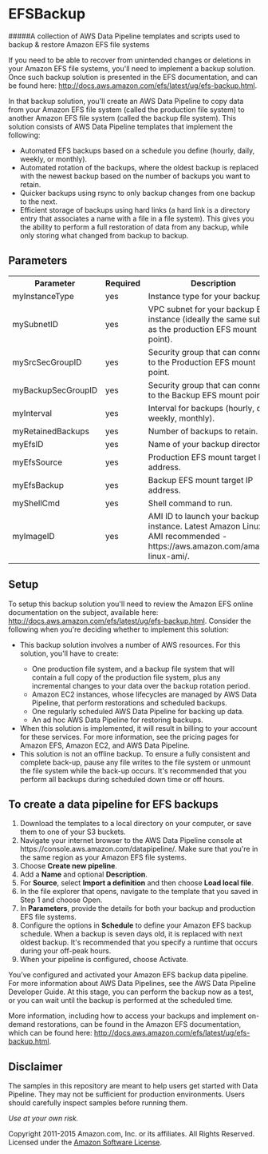# EFSBackup

#####A collection of AWS Data Pipeline templates and scripts used to backup & restore Amazon EFS file systems

If you need to be able to recover from unintended changes or deletions in your Amazon EFS file systems, you'll need to implement a backup solution. Once such backup solution is presented in the EFS documentation, and can be found here: http://docs.aws.amazon.com/efs/latest/ug/efs-backup.html.

In that backup solution, you'll create an AWS Data Pipeline to copy data from your Amazon EFS file system (called the production file system) to another Amazon EFS file system (called the backup file system). This solution consists of AWS Data Pipeline templates that implement the following:

<ul>
  <li>Automated EFS backups based on a schedule you define (hourly, daily, weekly, or monthly).</li>
  <li>Automated rotation of the backups, where the oldest backup is replaced with the newest backup based on the number of backups you want to retain.</li>
  <li>Quicker backups using rsync to only backup changes from one backup to the next.</li>
  <li>Efficient storage of backups using hard links (a hard link is a directory entry that associates a name with a file in a file system). This gives you the ability to perform a full restoration of data from any backup, while only storing what changed from backup to backup.</li>
</ul>


## Parameters

<table>

<tr><th>Parameter</th><th>Required</th><th>Description</th></tr>

<tr>
<td>myInstanceType</td>
<td>yes</td>
<td>
Instance type for your backups.
</td>
</tr>
<tr>
<td>mySubnetID</td>
<td>yes</td>
<td>
VPC subnet for your backup EC2 instance (ideally the same subnet as the production EFS mount point).
</td>
</tr>
<tr>
<td>mySrcSecGroupID</td>
<td>yes</td>
<td>
Security group that can connect to the Production EFS mount point.
</td>
</tr>
<tr>
<td>myBackupSecGroupID</td>
<td>yes</td>
<td>
Security group that can connect to the Backup EFS mount point.
</td>
</tr>
<tr>
<td>myInterval</td>
<td>yes</td>
<td>
Interval for backups (hourly, daily, weekly, monthly).
</td>
</tr>
<tr>
<td>myRetainedBackups</td>
<td>yes</td>
<td>
Number of backups to retain.
</td>
</tr>
<tr>
<td>myEfsID</td>
<td>yes</td>
<td>
Name of your backup directory.
</td>
</tr>
<tr>
<td>myEfsSource</td>
<td>yes</td>
<td>
Production EFS mount target IP address.
</td>
</tr>
<tr>
<td>myEfsBackup</td>
<td>yes</td>
<td>
Backup EFS mount target IP address.
</td>
</tr>
<tr>
<td>myShellCmd</td>
<td>yes</td>
<td>
Shell command to run.
</td>
</tr>
<tr>
<td>myImageID</td>
<td>yes</td>
<td>
AMI ID to launch your backup instance. Latest Amazon Linux AMI recommended - https://aws.amazon.com/amazon-linux-ami/. 
</td>
</tr>

</table>

## Setup

To setup this backup solution you'll need to review the Amazon EFS online documentation on the subject, available here: http://docs.aws.amazon.com/efs/latest/ug/efs-backup.html. Consider the following when you're deciding whether to implement this solution:

<ul>
  <li>This backup solution involves a number of AWS resources. For this solution, you'll have to create:</li>
  <ul>
   <li>One production file system, and a backup file system that will contain a full copy of the production file system, plus any incremental changes to your data over the backup rotation period.</li>
   <li>Amazon EC2 instances, whose lifecycles are managed by AWS Data Pipeline, that perform restorations and scheduled backups.</li>
   <li>One regularly scheduled AWS Data Pipeline for backing up data.</li>
   <li>An ad hoc AWS Data Pipeline for restoring backups.</li>
  </ul>
  <li>When this solution is implemented, it will result in billing to your account for these services. For more information, see the pricing pages for Amazon EFS, Amazon EC2, and AWS Data Pipeline.</li>
  <li>This solution is not an offline backup. To ensure a fully consistent and complete back-up, pause any file writes to the file system or unmount the file system while the back-up occurs. It's recommended that you perform all backups during scheduled down time or off hours.</li>
</ul>

## To create a data pipeline for EFS backups

<ol>
  <li>Download the templates to a local directory on your computer, or save them to one of your S3 buckets.</li>
  <li>Navigate your internet browser to the AWS Data Pipeline console at https://console.aws.amazon.com/datapipeline/. Make sure that you're in the same region as your Amazon EFS file systems.</li>
  <li>Choose <b>Create new pipeline</b>.</li>
  <li>Add a <b>Name</b> and optional <b>Description</b>.</li>
  <li>For <b>Source</b>, select <b>Import a definition</b> and then choose <b>Load local file</b>.</li>
  <li>In the file explorer that opens, navigate to the template that you saved in Step 1 and choose Open.</li>
  <li>In <b>Parameters</b>, provide the details for both your backup and production EFS file systems.</li>
  <li>Configure the options in <b>Schedule</b> to define your Amazon EFS backup schedule. When a backup is seven days old, it is replaced with next oldest backup. It's recommended that you specify a runtime that occurs during your off-peak hours.</li>
  <li>When your pipeline is configured, choose Activate.</li>
</ol>

You’ve configured and activated your Amazon EFS backup data pipeline. For more information about AWS Data Pipelines, see the AWS Data Pipeline Developer Guide. At this stage, you can perform the backup now as a test, or you can wait until the backup is performed at the scheduled time.

More information, including how to access your backups and implement on-demand restorations, can be found in the Amazon EFS documentation, which can be found here: http://docs.aws.amazon.com/efs/latest/ug/efs-backup.html.

## Disclaimer

The samples in this repository are meant to help users get started with Data Pipeline. They may not
be sufficient for production environments. Users should carefully inspect samples before running
them.

*Use at your own risk.*

Copyright 2011-2015 Amazon.com, Inc. or its affiliates. All Rights Reserved. Licensed under the
[Amazon Software License](http://aws.amazon.com/asl/).
